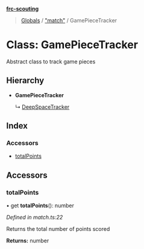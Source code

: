 **[frc-scouting](../README.md)**

> [Globals](../globals.md) / ["match"](../modules/_match_.md) / GamePieceTracker

# Class: GamePieceTracker

Abstract class to track game pieces

## Hierarchy

* **GamePieceTracker**

  ↳ [DeepSpaceTracker](_games_deep_space_.deepspacetracker.md)

## Index

### Accessors

* [totalPoints](_match_.gamepiecetracker.md#totalpoints)

## Accessors

### totalPoints

• get **totalPoints**(): number

*Defined in match.ts:22*

Returns the total number of points scored

**Returns:** number
